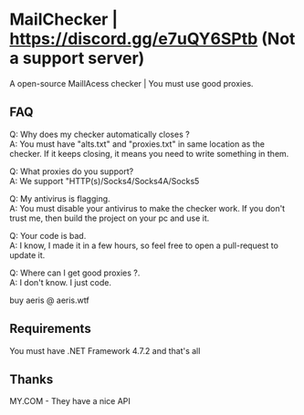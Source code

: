 # MailChecker | https://discord.gg/e7uQY6SPtb (Not a support server)
A open-source MaillAcess checker | You must use good proxies.

## FAQ

Q: Why does my checker automatically closes ?\
A: You must have "alts.txt" and "proxies.txt" in same location as the checker. If it keeps closing, it means you need to write something in them.

Q: What proxies do you support?\
A: We support "HTTP(s)/Socks4/Socks4A/Socks5

Q: My antivirus is flagging.\
A: You must disable your antivirus to make the checker work. If you don't trust me, then build the project on your pc and use it.

Q: Your code is bad.\
A: I know, I made it in a few hours, so feel free to open a pull-request to update it.

Q: Where can I get  good proxies ?.\
A: I don't know. I just code.

buy aeris @ aeris.wtf

## Requirements

You must have .NET Framework 4.7.2 and that's all

## Thanks

MY.COM - They have a nice API
